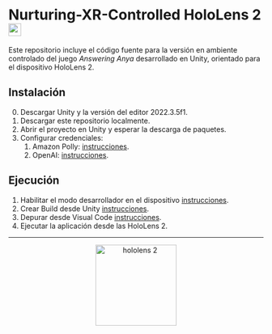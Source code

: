 # Nurturing-XR-Controlled HoloLens 2 <img alt="microsoft logo" height="25" src="https://cdn-icons-png.flaticon.com/512/732/732221.png">
Este repositorio incluye el código fuente para la versión en ambiente controlado del juego _Answering Anya_ desarrollado en Unity, orientado para el dispositivo HoloLens 2.

## Instalación
0. Descargar Unity y la versión del editor 2022.3.5f1.
2. Descargar este repositorio localmente.
3. Abrir el proyecto en Unity y esperar la descarga de paquetes.
4. Configurar credenciales:
   1. Amazon Polly: [instrucciones](https://github.com/2024-10-XR-Thesis/.github/wiki/Instrucciones-Amazon-Polly).
   2. OpenAI: [instrucciones](https://github.com/2024-10-XR-Thesis/.github/wiki/Instrucciones-OpenAI-HoloLens).

## Ejecución
1. Habilitar el modo desarrollador en el dispositivo [instrucciones](https://learn.microsoft.com/es-es/windows/mixed-reality/develop/advanced-concepts/using-visual-studio?tabs=hl2#enabling-developer-mode).
2. Crear Build desde Unity [instrucciones](https://github.com/2024-10-XR-Thesis/.github/wiki/Instrucciones-Build).
3. Depurar desde Visual Code [instrucciones](https://github.com/2024-10-XR-Thesis/.github/wiki/Instrucciones-Depurar).
4. Ejecutar la aplicación desde las HoloLens 2.

<hr>

<p align="center">
  <img width="160" alt="hololens 2" title="HoloLens 2" src="https://github.com/2024-10-XR-Thesis/Nurturing-XR-Controlled/assets/69609680/68f5fe85-a824-4e03-8bbf-007e3f706dee">
</p>

